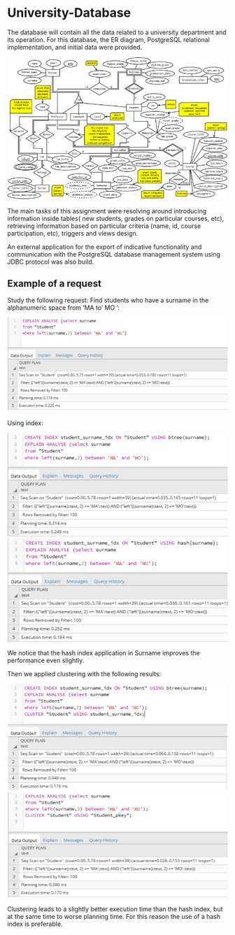 # University-Database
The database will contain all the data related to a university department and its operation. For this database, the ER diagram, PostgreSQL relational implementation, and initial data were provided. 

![explanation image](https://github.com/gflengas/University-Database/blob/main/pics/db1.png)

The main tasks of this assignment were resolving around introducing information inside tables( new students, grades on particular courses, etc), retrieving information based on particular criteria (name, id, course participation, etc), triggers and views design. 


An external application for the export of indicative functionality and communication with the PostgreSQL database management system using JDBC protocol was also build.

## Example of a request
Study the following request: Find students who have a surname in the alphanumeric space
from ‘MA to’ MO ’:

![explanation image1](https://github.com/gflengas/University-Database/blob/main/pics/1.png)

Using index: 

![explanation image2](https://github.com/gflengas/University-Database/blob/main/pics/2.png)
![explanation image3](https://github.com/gflengas/University-Database/blob/main/pics/3.png)

We notice that the hash index application in Surname improves the performance even slightly.

Then we applied clustering with the following results:

![explanation image4](https://github.com/gflengas/University-Database/blob/main/pics/4.png)
![explanation image5](https://github.com/gflengas/University-Database/blob/main/pics/5.png)

Clustering leads to a slightly better execution time than the hash index, but at the same time to worse planning time. For this reason the use of a hash index is preferable.
